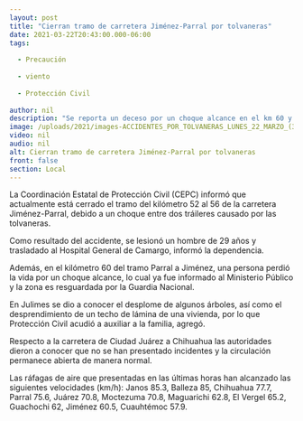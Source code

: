 ```yaml
---
layout: post
title: "Cierran tramo de carretera Jiménez-Parral por tolvaneras"
date: 2021-03-22T20:43:00.000-06:00
tags:
  
  - Precaución
  
  - viento
  
  - Protección Civil
  
author: nil
description: "Se reporta un deceso por un choque alcance en el km 60 y una colisión entre dos tráileres; en Julimes se desploman árboles y se desprende un techo de lámina"
image: /uploads/2021/images-ACCIDENTES_POR_TOLVANERAS_LUNES_22_MARZO_(3).jpeg
video: nil
audio: nil
alt: Cierran tramo de carretera Jiménez-Parral por tolvaneras
front: false
section: Local
---
```


La Coordinación Estatal de Protección Civil (CEPC) informó que actualmente está cerrado el tramo del kilómetro 52 al 56 de la carretera Jiménez-Parral, debido a un choque entre dos tráileres causado por las tolvaneras.

Como resultado del accidente, se lesionó un hombre de 29 años y trasladado al Hospital General de Camargo, informó la dependencia.

Además, en el kilómetro 60 del tramo Parral a Jiménez, una persona perdió la vida por un choque alcance, lo cual ya fue informado al Ministerio Público y la zona es resguardada por la Guardia Nacional.

En Julimes se dio a conocer el desplome de algunos árboles, así como el desprendimiento de un techo de lámina de una vivienda, por lo que Protección Civil acudió a auxiliar a la familia, agregó.

Respecto a la carretera de Ciudad Juárez a Chihuahua las autoridades dieron a conocer que no se han presentado incidentes y la circulación permanece abierta de manera normal.

Las ráfagas de aire que presentadas en las últimas horas han alcanzado las siguientes velocidades (km/h): Janos 85.3, Balleza 85, Chihuahua 77.7, Parral 75.6, Juárez 70.8, Moctezuma 70.8, Maguarichi 62.8, El Vergel 65.2, Guachochi 62, Jiménez 60.5, Cuauhtémoc 57.9.